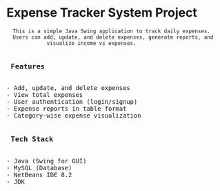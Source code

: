 <h1>Expense Tracker System Project</h1>

      This is a simple Java Swing application to track daily expenses. 
      Users can add, update, and delete expenses, generate reports, and 
                 visualize income vs expenses.
<pre>
<h3> Features</h3>
- Add, update, and delete expenses
- View total expenses
- User authentication (login/signup)
- Expense reports in table format
- Category-wise expense visualization</pre>                                       
<pre>
<h3> Tech Stack</h3>
- Java (Swing for GUI)
- MySQL (Database)
- NetBeans IDE 8.2
- JDK </pre>

